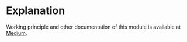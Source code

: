 # Explanation
Working principle and other documentation of this module is available at [Medium](https://medium.com/@thatisuday/creating-cli-executable-global-npm-module-5ef734febe32).
